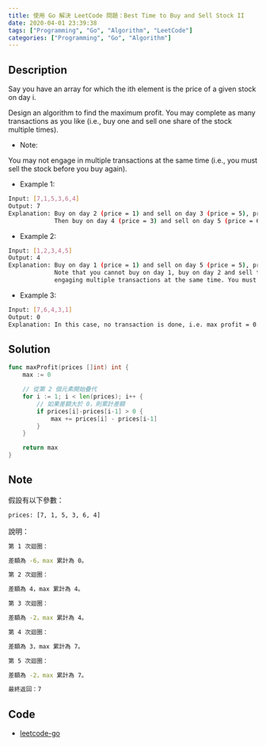 ```yaml
---
title: 使用 Go 解決 LeetCode 問題：Best Time to Buy and Sell Stock II
date: 2020-04-01 23:39:38
tags: ["Programming", "Go", "Algorithm", "LeetCode"]
categories: ["Programming", "Go", "Algorithm"]
---
```


## Description

Say you have an array for which the ith element is the price of a given stock on day i.

Design an algorithm to find the maximum profit. You may complete as many transactions as you like (i.e., buy one and sell one share of the stock multiple times).

- Note:

You may not engage in multiple transactions at the same time (i.e., you must sell the stock before you buy again).

- Example 1:

```bash
Input: [7,1,5,3,6,4]
Output: 7
Explanation: Buy on day 2 (price = 1) and sell on day 3 (price = 5), profit = 5-1 = 4.
             Then buy on day 4 (price = 3) and sell on day 5 (price = 6), profit = 6-3 = 3.
```

- Example 2:

```bash
Input: [1,2,3,4,5]
Output: 4
Explanation: Buy on day 1 (price = 1) and sell on day 5 (price = 5), profit = 5-1 = 4.
             Note that you cannot buy on day 1, buy on day 2 and sell them later, as you are
             engaging multiple transactions at the same time. You must sell before buying again.
```

- Example 3:

```bash
Input: [7,6,4,3,1]
Output: 0
Explanation: In this case, no transaction is done, i.e. max profit = 0.
```

## Solution

```go
func maxProfit(prices []int) int {
	max := 0

	// 從第 2 個元素開始疊代
	for i := 1; i < len(prices); i++ {
		// 如果差額大於 0，則累計差額
		if prices[i]-prices[i-1] > 0 {
			max += prices[i] - prices[i-1]
		}
	}

	return max
}
```

## Note

假設有以下參數：

```bash
prices: [7, 1, 5, 3, 6, 4]
```

說明：

```bash
第 1 次迴圈：

差額為 -6，max 累計為 0。

第 2 次迴圈：

差額為 4，max 累計為 4。

第 3 次迴圈：

差額為 -2，max 累計為 4。

第 4 次迴圈：

差額為 3，max 累計為 7。

第 5 次迴圈：

差額為 -2，max 累計為 7。

最終返回：7
```

## Code

- [leetcode-go](https://github.com/memochou1993/leetcode-go)
